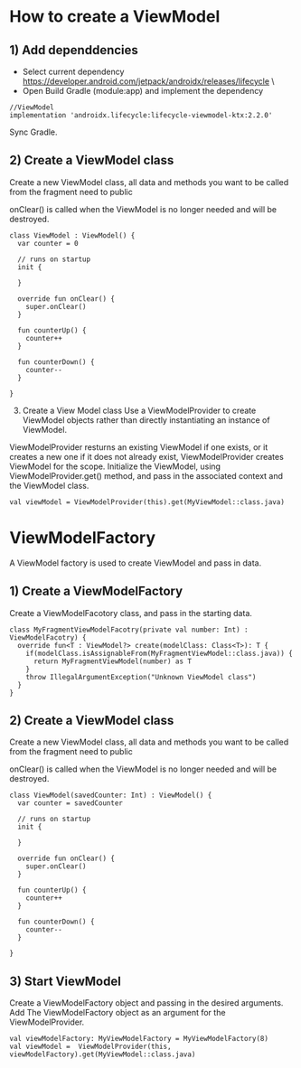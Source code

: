 # How to create a ViewModel

## 1) Add dependdencies
- Select current dependency
https://developer.android.com/jetpack/androidx/releases/lifecycle
\
- Open Build Gradle (module:app) and implement the dependency
```
//ViewModel
implementation 'androidx.lifecycle:lifecycle-viewmodel-ktx:2.2.0'
```
Sync Gradle.

## 2) Create a ViewModel class
Create a new ViewModel class, all data and methods you want to be called from the fragment need to public

onClear()
is called when the ViewModel is no longer needed and will be destroyed. 
```
class ViewModel : ViewModel() {
  var counter = 0
  
  // runs on startup
  init {
    
  }
  
  override fun onClear() {
    super.onClear()
  }
  
  fun counterUp() {
    counter++
  }
  
  fun counterDown() {
    counter--
  }
  
}
```

3) Create a View Model class
Use a ViewModelProvider to create ViewModel objects rather than directly instantiating an instance of ViewModel.

ViewModelProvider resturns an existing ViewModel if one exists, or it creates a new one if it does not already exist, ViewModelProvider creates ViewModel for the scope. Initialize the ViewModel, using ViewModelProvider.get() method, and pass in the associated context and the ViewModel class.
```
val viewModel = ViewModelProvider(this).get(MyViewModel::class.java)
```

# ViewModelFactory
A ViewModel factory is used to create ViewModel and pass in data. 

## 1) Create a ViewModelFactory
Create a ViewModelFacotory class, and pass in the starting data. 
```
class MyFragmentViewModelFacotry(private val number: Int) : ViewModelFacotry) {
  override fun<T : ViewModel?> create(modelClass: Class<T>): T {
    if(modelClass.isAssignableFrom(MyFragmentViewModel::class.java)) {
      return MyFragmentViewModel(number) as T
    }
    throw IllegalArgumentException("Unknown ViewModel class")
  } 
}
```

## 2) Create a ViewModel class
Create a new ViewModel class, all data and methods you want to be called from the fragment need to public

onClear()
is called when the ViewModel is no longer needed and will be destroyed. 
```
class ViewModel(savedCounter: Int) : ViewModel() {
  var counter = savedCounter
  
  // runs on startup
  init {
    
  }
  
  override fun onClear() {
    super.onClear()
  }
  
  fun counterUp() {
    counter++
  }
  
  fun counterDown() {
    counter--
  }
  
}
```

## 3) Start ViewModel
Create a ViewModelFactory object and passing in the desired arguments. Add The ViewModelFactory object as an argument for the ViewModelProvider. 
```
val viewModelFactory: MyViewModelFactory = MyViewModelFactory(8)
val viewModel =  ViewModelProvider(this, viewModelFactory).get(MyViewModel::class.java)
```
```
